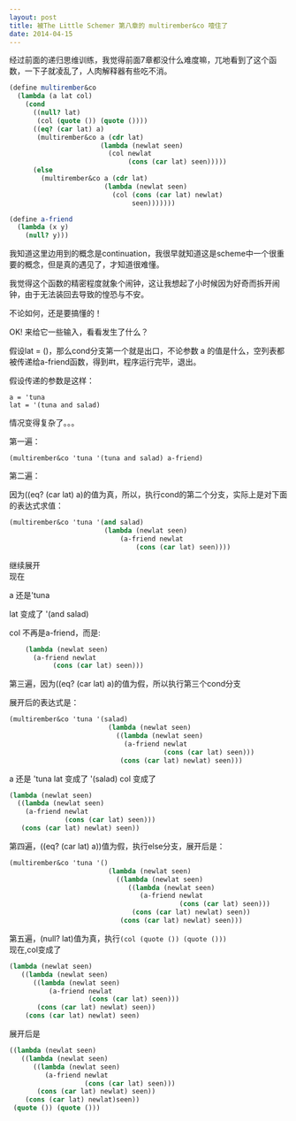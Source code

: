 ```yaml
---
layout: post
title: 被The Little Schemer 第八章的 multirember&co 噎住了
date: 2014-04-15
---
```

经过前面的递归思维训练，我觉得前面7章都没什么难度嘛，兀地看到了这个函数，一下子就凌乱了，人肉解释器有些吃不消。

```scheme
(define multirember&co
  (lambda (a lat col)
    (cond
      ((null? lat)
       (col (quote ()) (quote ())))
      ((eq? (car lat) a)
       (multirember&co a (cdr lat)
                       (lambda (newlat seen)
                         (col newlat
                              (cons (car lat) seen)))))
      (else
        (multirember&co a (cdr lat)
                        (lambda (newlat seen)
                          (col (cons (car lat) newlat)
                               seen)))))))

(define a-friend
  (lambda (x y)
    (null? y)))
```        

我知道这里边用到的概念是continuation，我很早就知道这是scheme中一个很重要的概念，但是真的遇见了，才知道很难懂。

我觉得这个函数的精密程度就象个闹钟，这让我想起了小时候因为好奇而拆开闹钟，由于无法装回去导致的惶恐与不安。

不论如何，还是要搞懂的！

OK! 来给它一些输入，看看发生了什么？

假设lat = ()，那么cond分支第一个就是出口，不论参数 a 的值是什么，空列表都被传递给a-friend函数，得到#t，程序运行完毕，退出。

假设传递的参数是这样：

    a = 'tuna
    lat = '(tuna and salad)

情况变得复杂了。。。

第一遍：

    (multirember&co 'tuna '(tuna and salad) a-friend)

第二遍：

因为((eq? (car lat) a)的值为真，所以，执行cond的第二个分支，实际上是对下面的表达式求值：

```scheme
(multirember&co 'tuna '(and salad)
                        (lambda (newlat seen)
                            (a-friend newlat
                                (cons (car lat) seen))))
```

继续展开  
现在  

a 还是'tuna  

lat 变成了 '(and salad)  

col 不再是a-friend，而是:

```scheme
    (lambda (newlat seen)
      (a-friend newlat
           (cons (car lat) seen)))
```

第三遍，因为((eq? (car lat) a)的值为假，所以执行第三个cond分支

展开后的表达式是：

```scheme
(multirember&co 'tuna '(salad)
                         (lambda (newlat seen)
                           ((lambda (newlat seen)
                             (a-friend newlat
                                       (cons (car lat) seen)))
                            (cons (car lat) newlat) seen)))
```

a 还是 'tuna
lat 变成了 '(salad)
col 变成了

```scheme
(lambda (newlat seen)
  ((lambda (newlat seen)
    (a-friend newlat
              (cons (car lat) seen)))
   (cons (car lat) newlat) seen))
```

第四遍，((eq? (car lat) a))值为假，执行else分支，展开后是：

```scheme
(multirember&co 'tuna '()
                         (lambda (newlat seen)
                           ((lambda (newlat seen)
                              ((lambda (newlat seen)
                                 (a-friend newlat
                                           (cons (car lat) seen)))
                               (cons (car lat) newlat) seen))
                            (cons (car lat) newlat) seen)))
```

第五遍，(null? lat)值为真，执行`(col (quote ()) (quote ()))`  
现在,col变成了

```scheme
(lambda (newlat seen)
   ((lambda (newlat seen)
      ((lambda (newlat seen)
          (a-friend newlat
                    (cons (car lat) seen)))
       (cons (car lat) newlat) seen))
    (cons (car lat) newlat) seen)
```

展开后是

```scheme
((lambda (newlat seen)
   ((lambda (newlat seen)
      ((lambda (newlat seen)
         (a-friend newlat
                   (cons (car lat) seen)))
       (cons (car lat) newlat) seen))
    (cons (car lat) newlat)seen))
 (quote ()) (quote ()))
``` 

